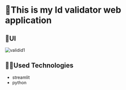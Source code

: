 # 🪪This is my Id validator web application

## 🎨UI

![validid1](https://github.com/user-attachments/assets/35f27482-860a-4fb5-8eb5-e21c6645f01a)


## 👨‍💻Used Technologies
- streamlit
- python
